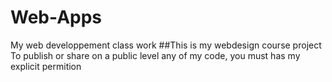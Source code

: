 # Web-Apps
My web developpement class work
##This  is my webdesign course project
To publish or share on a public level any of my code, you must has my explicit permition

